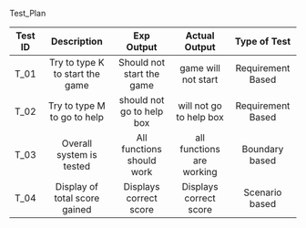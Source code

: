 
Test_Plan

|Test ID | Description                     | Exp Output                | Actual Output              | Type of Test      |
|:------:|:-------------------------------:|:-------------------------:|:--------------------------:|:-----------------:|
|T_01    | Try to type K to start the game | Should not start the game | game will not start        | Requirement Based |
|T_02    | Try to type M to go to help     | should not go to help box | will not go to help box    | Requirement Based |
|T_03    | Overall system is tested        | All functions should work | all functions are working  | Boundary based    |
|T_04    | Display of total score gained   | Displays correct score    | Displays correct score     | Scenario based    |
      
